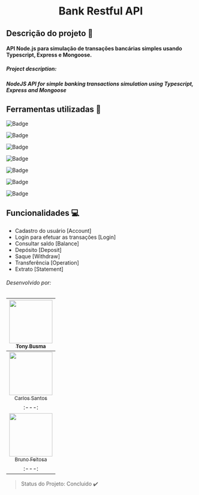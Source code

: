 <h1 align="center"> Bank Restful API </h1>

## Descrição do projeto :blue_book:
#### API Node.js para simulação de transações bancárias simples usando Typescript, Express e Mongoose.

##### Project description:
##### NodeJS API for simple banking transactions simulation using Typescript, Express and Mongoose

## Ferramentas utilizadas :hammer:
![Badge](https://img.shields.io/static/v1?label=VScode&message=IDE/editor&color=blue&style=plastic&logo=vsco)

![Badge](https://img.shields.io/static/v1?label=JavaScript&message=language&color=yellow&style=plastic&logo=javascript)

![Badge](https://img.shields.io/static/v1?label=Typescript&message=language&color=yellowgreen&style=plastic&logo=typescript)

![Badge](https://img.shields.io/static/v1?label=Node&message=tecnology&color=green&style=plastic&logo=nodedotjs)

![Badge](https://img.shields.io/static/v1?label=Express&message=framework&color=orange&style=plastic&logo=express)

![Badge](https://img.shields.io/static/v1?label=Mongoose&message=library&color=ff69b4&style=plastic&logo=mongodb)

![Badge](https://img.shields.io/static/v1?label=Postman&message=tecnology&color=ff69b4&style=plastic&logo=postman)

## Funcionalidades :computer:
- Cadastro do usuário [Account]
- Login para efetuar as transações [Login]
- Consultar saldo [Balance]
- Depósito [Deposit]
- Saque [Withdraw]
- Transferência [Operation]
- Extrato [Statement]

###### Desenvolvido por:

[<img src="" width=115 > <br> <sub> Tony Busma </sub>](https://github.com/tonybusma) |
| :---: |
[<img src="" width=115 > <br> <sub> Carlos Santos </sub>](https://github.com/cavap) |
| :---: |
[<img src="" width=115 > <br> <sub> Bruno Feitosa </sub>](https://github.com/brunaotop) |
| :---: |

> Status do Projeto: Concluido :heavy_check_mark:
